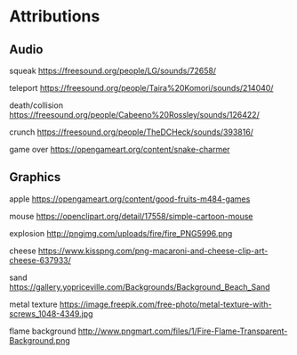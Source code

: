 # Attributions

## Audio

squeak
https://freesound.org/people/LG/sounds/72658/

teleport
https://freesound.org/people/Taira%20Komori/sounds/214040/

death/collision
https://freesound.org/people/Cabeeno%20Rossley/sounds/126422/

crunch
https://freesound.org/people/TheDCHeck/sounds/393816/

game over
https://opengameart.org/content/snake-charmer

## Graphics

apple
https://opengameart.org/content/good-fruits-m484-games

mouse
https://openclipart.org/detail/17558/simple-cartoon-mouse

explosion
http://pngimg.com/uploads/fire/fire_PNG5996.png

cheese
https://www.kisspng.com/png-macaroni-and-cheese-clip-art-cheese-637933/

sand
https://gallery.yopriceville.com/Backgrounds/Background_Beach_Sand

metal texture
https://image.freepik.com/free-photo/metal-texture-with-screws_1048-4349.jpg

flame background
http://www.pngmart.com/files/1/Fire-Flame-Transparent-Background.png
